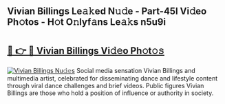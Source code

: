 ## Vivian Billings Le𝚊𝚔ed N𝚞𝚍e - Part-45l Vi𝚍eo Ph𝚘tos - H𝚘t O𝚗lyf𝚊ns Le𝚊𝚔s n5u9i

# <h2><a href="http://hf08hgi.feru.top/?c=Vivian+Billings">🔗 👉 🔴 Vivian Billings Vi𝚍𝚎o Ph𝚘t𝚘𝚜</a></h2>

[![Vivian Billings Nu𝚍𝚎s](https://i.imgur.com/0TWrTi3.gif)](http://hf08hgi.feru.top/?c=Vivian+Billings)
Social media sensation Vivian Billings and multimedia artist, celebrated for disseminating dance and lifestyle content through viral dance challenges and brief videos. Public figures Vivian Billings are those who hold a position of influence or authority in society. 
